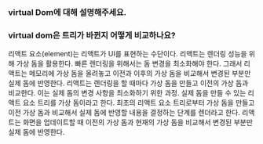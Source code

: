 ### virtual Dom에 대해 설명해주세요.

### virtual dom은 트리가 바뀐지 어떻게 비교하나요?

리액트 요소(element)는 리액트가 UI를 표현하는 수단이다. 리액트는 렌더링 성능을 위해 가상 돔을 활용한다. 빠른 렌더링을 위해서는 돔 변경을 최소화해야 한다. 그래서 리액트는 메모리에 가상 돔을 올려놓고 이전과 이후의 가상 돔을 비교해서 변경된 부분만 실제 돔에 반영한다.
리액트는 렌더링을 할 때마다 가상 돔을 만들고 이전의 가상 돔과 비교한다. 이는 실제 돔의 변경 사항을 최소화하기 위한 과정. 실제 돔을 만들 수 있는 리액트 요소 트리를 가상 돔이라고 한다. 최초의 리액트 요소 트리로부터 가상 돔을 만들고 이전 가상 돔과 비교해서 실제 돔에 반영할 내용을 결정하는 단계를 렌더라고 한다.
리액트는 화면을 업데이트할 때 이전의 가상 돔과 현재의 가상 돔을 비교해서 변경된 부분만 실제 돔에 반영한다.

